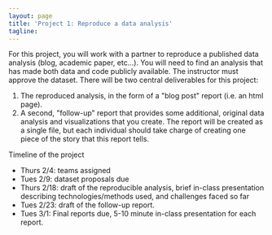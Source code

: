 ```yaml
---
layout: page
title: 'Project 1: Reproduce a data analysis'
tagline: 
---
```


For this project, you will work with a partner to reproduce a published data analysis (blog, academic paper, etc...). You will need to find an analysis that has made both data and code publicly available. The instructor must approve the dataset. There will be two central deliverables for this project: 

 1. The reproduced analysis, in the form of a "blog post" report (i.e. an html page).
 2. A second, "follow-up" report that provides some additional, original data analysis and visualizations that you create. The report will be created as a single file, but each individual should take charge of creating one piece of the story that this report tells.

Timeline of the project

 - Thurs 2/4: teams assigned
 - Tues 2/9: dataset proposals due
 - Thurs 2/18: draft of the reproducible analysis, brief in-class presentation describing technologies/methods used, and challenges faced so far
 - Tues 2/23: draft of the follow-up report.
 - Tues 3/1: Final reports due, 5-10 minute in-class presentation for each report.


